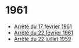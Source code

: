 # 1961

- [Arrêté du 17 février 1961](arrete-du-17-fevrier-1961)
- [Arrêté du 22 février 1961](arrete-du-22-fevrier-1961)
- [Arrêté du 22 juillet 1959](arrete-du-22-juillet-1959)
